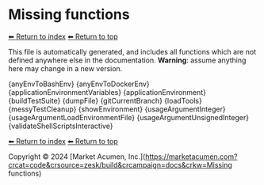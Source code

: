 # Missing functions

[⬅ Return to index](index.md)
[⬅ Return to top](../index.md)

This file is automatically generated, and includes all functions which are not defined anywhere else in the documentation. **Warning**: assume anything here may change in a new version. 

{anyEnvToBashEnv}
{anyEnvToDockerEnv}
{applicationEnvironmentVariables}
{applicationEnvironment}
{buildTestSuite}
{dumpFile}
{gitCurrentBranch}
{loadTools}
{messyTestCleanup}
{showEnvironment}
{usageArgumentInteger}
{usageArgumentLoadEnvironmentFile}
{usageArgumentUnsignedInteger}
{validateShellScriptsInteractive}

[⬅ Return to index](index.md)
[⬅ Return to top](../index.md)

Copyright &copy; 2024 [Market Acumen, Inc.](https://marketacumen.com?crcat=code&crsource=zesk/build&crcampaign=docs&crkw=Missing functions)
